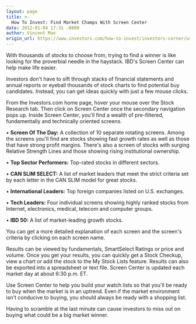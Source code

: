 ```yaml
---
layout: page
title: >-
  How To Invest: Find Market Champs With Screen Center
date: 2012-01-04 17:31 -0800
author: Vincent Mao
origin_url: https://www.investors.com/how-to-invest/investors-corner/use-screen-center-to-get-investment-ideas-fast/
---
```


With thousands of stocks to choose from, trying to find a winner is like looking for the proverbial needle in the haystack. IBD's Screen Center can help make life easier.

Investors don't have to sift through stacks of financial statements and annual reports or eyeball thousands of stock charts to find potential buy candidates. Instead, you can get ideas quickly with just a few mouse clicks.

From the Investors.com home page, hover your mouse over the Stock Research tab. Then click on Screen Center once the secondary navigation pops up. Inside Screen Center, you'll find a wealth of pre-filtered, fundamentally and technically oriented screens.

• **Screen Of The Day:** A collection of 10 separate rotating screens. Among the screens you'll find are stocks showing fast growth rates as well as those that have strong profit margins. There's also a screen of stocks with surging Relative Strength Lines and those showing rising institutional ownership.

• **Top Sector Performers:** Top-rated stocks in different sectors.

• **CAN SLIM SELECT:** A list of market leaders that meet the strict criteria set by each letter in the CAN SLIM model for great stocks.

• **International Leaders:** Top foreign companies listed on U.S. exchanges.

• **Tech Leaders:** Four individual screens showing highly ranked stocks from Internet, electronics, medical, telecom and computer groups.

• **IBD 50:** A list of market-leading growth stocks.

You can get a more detailed explanation of each screen and the screen's criteria by clicking on each screen name.

Results can be viewed by fundamentals, SmartSelect Ratings or price and volume. Once you get your results, you can quickly get a Stock Checkup, view a chart or add the stock to the My Stock Lists feature. Results can also be exported into a spreadsheet or text file. Screen Center is updated each market day at about 6:30 p.m. ET.

Use Screen Center to help you build your watch lists so that you'll be ready to buy when the market is in an uptrend. Even if the market environment isn't conducive to buying, you should always be ready with a shopping list.

Having to scramble at the last minute can cause investors to miss out on buying what could be a big market winner.
